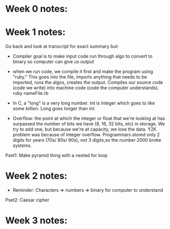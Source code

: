 

# Week 0 notes:




# Week 1 notes: 
Go back and look at transcript for exact summary but:

- Compiler goal is to make input code run through algo 
to convert to binary so computer can give us output 

- when we run code, we compile it first and make the program 
using "ruby." This goes into the file, imports anything that 
needs to be imported, runs the algos, creates the output. 
Compiles our source code (code we write) into machine code (code the computer understands).
    ruby nameFile.rb 

- In C, a "long" is a very long number. Int is integer which 
goes to like some billion. Long goes longer than int. 

- Overflow: the point at which the integer or float that we're looking at has surpassed the number of bits we have (8, 16, 32 bits, etc) in storage. We try to add one, but because we're at capacity, we lose the data. 
Y2K problem was because of integer overflow. Programmars stored only 2 digits for years (70s/ 80s/ 90s), not 3 digits,so the number 2000 broke systems. 

Pset1: Make pyramid thing with a nested for loop

# Week 2 notes: 

- Reminder: Characters => numbers => binary for computer to understand 

Pset2: Caesar cipher

# Week 3 notes: 


